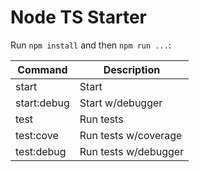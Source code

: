 # Node TS Starter


Run `npm install` and then `npm run ...`:

| Command     | Description          |
|-------------|----------------------|
| start       | Start                |
| start:debug | Start w/debugger     |
| test        | Run tests            |
| test:cove   | Run tests w/coverage |
| test:debug  | Run tests w/debugger |


